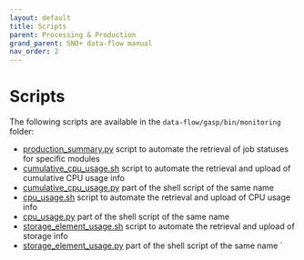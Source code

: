 ```yaml
---
layout: default
title: Scripts
parent: Processing & Production
grand_parent: SNO+ data-flow manual
nav_order: 2
---
```


# Scripts

The following scripts are available in the `data-flow/gasp/bin/monitoring` folder: 

* [production_summary.py](./production_summary_py.md) script to automate the retrieval of job statuses for specific modules 
* [cumulative_cpu_usage.sh](./cumulative_cpu_usage_sh.md) script to automate the retrieval and upload of cumulative CPU usage info 
* [cumulative_cpu_usage.py](./cumulative_cpu_usage_py.md) part of the shell script of the same name 
* [cpu_usage.sh](./cpu_usage_sh.md) script to automate the retrieval and upload of CPU usage info 
* [cpu_usage.py](./cpu_usage_py.md) part of the shell script of the same name 
* [storage_element_usage.sh](./storage_element_usage_sh.md) script to automate the retrieval and upload of storage info 
* [storage_element_usage.py](./storage_element_usage_py.md) part of the shell script of the same name 
`
